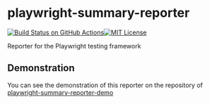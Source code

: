 # playwright-summary-reporter

[![Build Status on GitHub Actions](https://github.com/aYukiYoshida/playwright-summary-reporter/actions/workflows/build.yml/badge.svg)](BUILD)[![MIT License](http://img.shields.io/badge/license-MIT-blue.svg?style=flat)](LICENSE)

Reporter for the Playwright testing framework

## Demonstration

You can see the demonstration of this reporter on the repository of [playwright-summary-reporter-demo](https://github.com/aYukiYoshida/playwright-summary-reporter-demo)
